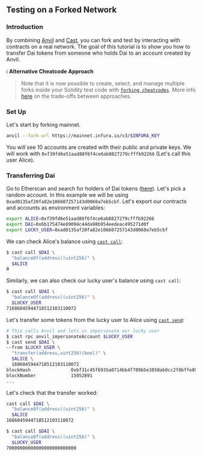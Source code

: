 ## Testing on a Forked Network

### Introduction

By combining [Anvil][anvil] and [Cast][cast], you can fork and test by interacting with contracts on a real network. The goal of this tutorial is to show you how to transfer Dai tokens from someone who holds Dai to an account created by Anvil.

ℹ️ **Alternative Cheatcode Approach**

> Note that it is now possible to create, select, and manage multiple forks inside your Solidity test code with [`forking cheatcodes`](../cheatcodes/forking.md). More info [here](../forge/fork-testing.md) on the trade-offs between approaches.

### Set Up

Let's start by forking mainnet.

```sh
anvil --fork-url https://mainnet.infura.io/v3/$INFURA_KEY
```

You will see 10 accounts are created with their public and private keys. We will work with `0xf39fd6e51aad88f6f4ce6ab8827279cfffb92266` (Let's call this user Alice).

### Transferring Dai

Go to Etherscan and search for holders of Dai tokens ([here](https://etherscan.io/token/0x6b175474e89094c44da98b954eedeac495271d0f#balances)). Let's pick a random account. In this example we will be using `0xad0135af20fa82e106607257143d0060a7eb5cbf`. Let's export our contracts and accounts as environment variables:

```sh
export ALICE=0xf39fd6e51aad88f6f4ce6ab8827279cfffb92266
export DAI=0x6b175474e89094c44da98b954eedeac495271d0f
export LUCKY_USER=0xad0135af20fa82e106607257143d0060a7eb5cbf
```

We can check Alice's balance using [`cast call`][cast-call]:

```sh
$ cast call $DAI \
  "balanceOf(address)(uint256)" \
  $ALICE
0
```

Similarly, we can also check our lucky user's balance using `cast call`:

```sh
$ cast call $DAI \
  "balanceOf(address)(uint256)" \
  $LUCKY_USER
71686045944718512103110072
```

Let's transfer some tokens from the lucky user to Alice using [`cast send`][cast-send]:

```sh
# This calls Anvil and lets us impersonate our lucky user
$ cast rpc anvil_impersonateAccount $LUCKY_USER
$ cast send $DAI \
--from $LUCKY_USER \
  "transfer(address,uint256)(bool)" \
  $ALICE \
  1686045944718512103110072
blockHash               0xbf31c45f6935a0714bb4f709b5e3850ab0cc2f8bffe895fefb653d154e0aa062
blockNumber             15052891
...
```

Let's check that the transfer worked:

```sh
cast call $DAI \
  "balanceOf(address)(uint256)" \
  $ALICE
1686045944718512103110072

$ cast call $DAI \
  "balanceOf(address)(uint256)" \
  $LUCKY_USER
70000000000000000000000000
```

[anvil]: ../reference/anvil/README.md
[cast]: ../reference/cast/README.md
[cast-call]: ../reference/cast/cast-call.md
[cast-send]: ../reference/cast/cast-send.md

